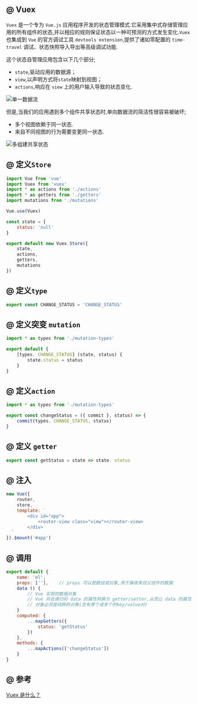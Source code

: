 ## @ Vuex

`Vuex` 是一个专为 `Vue.js` 应用程序开发的状态管理模式.它采用集中式存储管理应用的所有组件的状态,并以相应的规则保证状态以一种可预测的方式发生变化.`Vuex` 也集成到 `Vue` 的官方调试工具 `devtools extension`,提供了诸如零配置的 `time-travel` 调试、状态快照导入导出等高级调试功能.

这个状态自管理应用包含以下几个部分;

- `state`,驱动应用的数据源；
- `view`,以声明方式将`state`映射到视图；
- `actions`,响应在 `view` 上的用户输入导致的状态变化.

![单一数据流](https://vuex.vuejs.org/zh-cn/images/flow.png)

但是,当我们的应用遇到多个组件共享状态时,单向数据流的简洁性很容易被破坏;

- 多个视图依赖于同一状态.
- 来自不同视图的行为需要变更同一状态.

![多组建共享状态](https://vuex.vuejs.org/zh-cn/images/vuex.png)

## @ 定义`Store`

```javascript
import Vue from 'vue'
import Vuex from 'vuex'
import * as actions from './actions'
import * as getters from './getters'
import mutations from './mutations'

Vue.use(Vuex)

const state = {
    status: 'null'
}

export default new Vuex.Store({
    state,
    actions,
    getters,
    mutations
})
```

## @ 定义`type`

```javascript
export const CHANGE_STATUS = 'CHANGE_STATUS'
```

## @ 定义突变 `mutation`

```javascript
import * as types from './mutation-types'

export default {
    [types. CHANGE_STATUS] (state, status) {
        state.status = status
    }
}
```

## @ 定义`action`

```javascript
import * as types from './mutation-types'

export const changeStatus = ({ commit }, status) => {
    commit(types. CHANGE_STATUS, status)
}
```

## @ 定义 `getter`

```javascript
export const getStatus = state => state. status
```

## @ 注入

```javascript
new Vue({
    router,
    store,
    template: `
        <div id="app">
            <router-view class="view"></router-view>
        </div>
  `
}).$mount('#app')
```

## @ 调用

```javascript
export default {
    name: 'el',
    props: [''],    // props 可以是数组或对象,用于接收来自父组件的数据
    data () {
        // Vue 实例的数据对象
        // Vue 将会递归将 data 的属性转换为 getter/setter,从而让 data 的属性能够响应数据变化
        // 对象必须是纯粹的对象(含有零个或多个的key/value对)
    }
    computed: {
        ...mapGetters({
            status: 'getStatus'
        })
    },
    methods: {
        ...mapActions(['changeStatus'])
    }
}
```

## @ 参考

[Vuex 是什么？](https://vuex.vuejs.org/zh-cn/intro.html)
